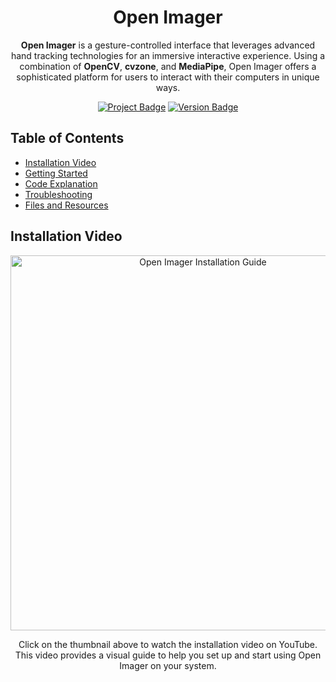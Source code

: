 <h1 align="center">Open Imager</h1>

<p align="center">
  <strong>Open Imager</strong> is a gesture-controlled interface that leverages advanced hand tracking technologies for an immersive interactive experience. Using a combination of <strong>OpenCV</strong>, <strong>cvzone</strong>, and <strong>MediaPipe</strong>, Open Imager offers a sophisticated platform for users to interact with their computers in unique ways.
</p>

<p align="center">
  <!-- You can replace the badge links with any specific badges you want -->
  <a href="https://github.com/yourusername/open-imager"><img src="https://img.shields.io/badge/project-open--imager-brightgreen.svg" alt="Project Badge"></a>
  <a href="https://github.com/yourusername/open-imager"><img src="https://img.shields.io/badge/version-1.0.0-blue.svg" alt="Version Badge"></a>
</p>

## Table of Contents

- [Installation Video](#installation-video)
- [Getting Started](#getting-started)
- [Code Explanation](#code-explanation)
- [Troubleshooting](#troubleshooting)
- [Files and Resources](#files-and-resources)

## Installation Video

<p align="center">
  <a href="http://www.youtube.com/watch?v=your_video_id">
    <img src="http://img.youtube.com/vi/your_video_id/0.jpg" alt="Open Imager Installation Guide" width="600">
  </a>
</p>

<p align="center">
  Click on the thumbnail above to watch the installation video on YouTube. This video provides a visual guide to help you set up and start using Open Imager on your system.
</p>

